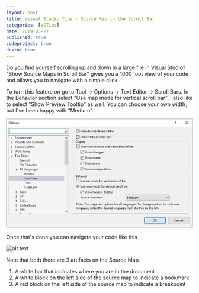 ```yaml
---
layout: post
title: Visual Studio Tips - Source Map in the Scroll Bar
categories: [VSTips]
date: 2019-03-27
published: true
codeproject: true
devto: true
---
```


Do you find yourself scrolling up and down in a large file in Visual Studio? "Show Source Maps in Scroll Bar" gives you a 1000 foot view of your code and allows you to navigate with a simple click.

<!--more-->

To turn this feature on go to Tool -> Options -> Text Editor -> Scroll Bars. In the Behavior section select "Use map mode for vertical scroll bar". I also like to select "Show Preview Tooltip" as well. You can choose your own width, but I've been happy with "Medium".

![alt text](/img/2019/TurnOnSourceMap.jpg "Visual of turning on Source Map scroll bar.")

Once that's done you can navigate your code like this

![alt text](/img/2019/SourceMapScrollBar.gif "Visual of turning on using the Source Map scroll bar.")

Note that both there are 3 artifacts on the Source Map.
1. A white bar that indicates where you are in the document
2. A white block on the left side of the source map to indicate a bookmark
3. A red block on the left side of the source map to indicate a breakpoint